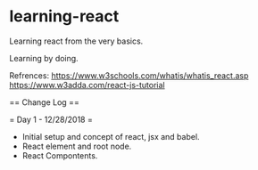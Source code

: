 # learning-react
Learning react from the very basics.

Learning by doing.

Refrences:
https://www.w3schools.com/whatis/whatis_react.asp
https://www.w3adda.com/react-js-tutorial

== Change Log ==

= Day 1 - 12/28/2018 =
* Initial setup and concept of react, jsx and babel.
* React element and root node.
* React Compontents.